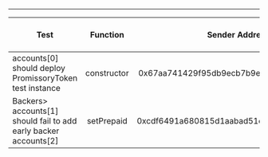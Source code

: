 -------------------------------------
| Test   | Function |     Sender Address    | Test Time (ms) | Status | Txn Hash |
|-----|:-------:|:-------:| ------:|------:|:------:|
accounts[0] should deploy PromissoryToken test instance | constructor | 0x67aa741429f95db9ecb7b9e3a7810f13fa17efed | 10047 | passed | [0x1f21fedbae518a7d39b293b55d59e3ac88c5527cd4f35ad3a593e4dfc4d167ca](https://testnet.etherscan.io/tx/0x1f21fedbae518a7d39b293b55d59e3ac88c5527cd4f35ad3a593e4dfc4d167ca)
Backers> accounts[1] should fail to add early backer accounts[2] | setPrepaid | 0xcdf6491a680815d1aabad51e58fc403651f4bb60 | 34279 | passed | [0x5f4fedf35e304802a46061eb7b5462c34d580a56691b559c6dd8ee41625d7c93](https://testnet.etherscan.io/tx/0x5f4fedf35e304802a46061eb7b5462c34d580a56691b559c6dd8ee41625d7c93)
